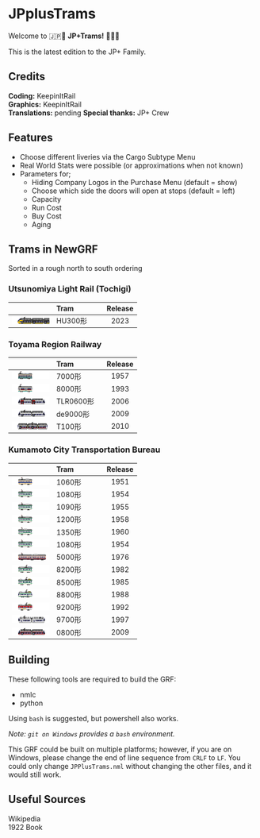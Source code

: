 # JPplusTrams

Welcome to 🇯🇵🚋 **JP+Trams!** 🚋🇯🇵

This is the latest edition to the JP+ Family. 

## Credits
**Coding:** KeepinItRail\
**Graphics:** KeepinItRail\
**Translations:** pending
**Special thanks:** JP+ Crew

## Features

* Choose different liveries via the Cargo Subtype Menu
* Real World Stats were possible (or approximations when not known)
* Parameters for;
    * Hiding Company Logos in the Purchase Menu (default = show)
    * Choose which side the doors will open at stops (default = left)
    * Capacity
    * Run Cost
    * Buy Cost
    * Aging

## Trams in NewGRF
Sorted in a rough north to south ordering

### Utsunomiya Light Rail (Tochigi)
| | Tram &nbsp; &nbsp; &nbsp; &nbsp; &nbsp; &nbsp; &nbsp; | Release |
| --- | --- | :---:|
|![HU300形](/src/trams/utsunomiya/hu300/hu300_purchase.png)| HU300形| 2023 |


### Toyama Region Railway
| | Tram &nbsp; &nbsp; &nbsp; &nbsp; &nbsp; &nbsp; &nbsp; | Release |
| --- | --- | :---:|
|![7000形](/src/trams/toyama/7000/toyama7000_purchase.png)| 7000形 | 1957 |
|![8000形](/src/trams/toyama/8000/toyama8000_purchase.png)| 8000形 | 1993 |
|![tlr0600形](/src/trams/toyama/tlr0600/tlr0600_purchase.png)| TLR0600形 | 2006 |
|![de9000形](/src/trams/toyama/de9000/de9000_purchase.png)| de9000形 | 2009 |
|![de9000形](/src/trams/toyama/t100/t100_purchase.png)| T100形 | 2010 |

<!---
### Manyosen (Toyama)
| | Tram &nbsp; &nbsp; &nbsp; &nbsp; &nbsp; &nbsp; &nbsp; | Release |
| --- | --- | :---:|
|![mlrv1000形](/src/trams/manyosen/mlrv1000/mlrv1000_purchase.png)| MLRV1000形 | 2004 |

### Echizen Railway & Fukui Railway (Fukui)
| | Tram &nbsp; &nbsp; &nbsp; &nbsp; &nbsp; &nbsp; &nbsp; | Release |
| --- | --- | :---:|
|![L形](/src/trams/fukui/l/l_purchase.png)| L形 | 2016 |
|![F1000形](/src/trams/fukui/f1000/f1000_purchase.png)| F1000形 | 2013 |


### Okayama Electric Tramway
| | Tram &nbsp; &nbsp; &nbsp; &nbsp; &nbsp; &nbsp; &nbsp; | Release |
| --- | --- | :---:|
|![9200形](/src/trams/okayama/9200/oka9200_purchase.png)| 9200形 | 2002 |

|🚧| 10形 | 1912 |
|🚧| 100形 | 1928 |
|🚧| 300形 | 1950 |
|🚧| 1000形 | 1959 |
|🚧| 2000形 | 1955 |
|🚧| 2500形 | 1952 |
|🚧| 2600形 | 1959 |
|🚧| 3500形 | 1956 |
|🚧| 3800形 | 1953 |
|🚧| 3000形 | 1953 |
|🚧| 7000形 | 1980 |
|🚧| 7100形 | 1981 |
|🚧| 7200形 | 1982 |
|🚧| 7300形 | 1983 |
|🚧| 7400形 | 1984 |
|🚧| 7500形 | 1985 |
|🚧| 7600形 | 1986 |
|🚧| 7700形 | 1987 |
|🚧| 7900形 | 1989 |
-->

### Kumamoto City Transportation Bureau
| | Tram &nbsp; &nbsp; &nbsp; &nbsp; &nbsp; &nbsp; &nbsp; | Release |
| :---: | --- | :---:|
|![1060形](/src/trams/kumamoto/1060/1060_purchase.png)| 1060形 | 1951 |
|![1080形](src/trams/kumamoto/1080/1080_purchase.png)| 1080形 | 1954 |
|![1090形](src/trams/kumamoto/1090/kuma1090_purchase.png)| 1090形 | 1955 |
|![1200形](src/trams/kumamoto/1200/kuma1200_purchase.png)| 1200形 | 1958 |
|![1350形](src/trams/kumamoto/1350/kuma1350_purchase.png)| 1350形 | 1960 |
|![1080形](src/trams/kumamoto/1080/1080_purchase.png)| 1080形 | 1954 |
|![5000形](src/trams/kumamoto/5000/5000_purchase.png)| 5000形 | 1976 |
|![8200形](src/trams/kumamoto/8200/kuma8200_purchase.png)| 8200形 | 1982 |
|![8200形](src/trams/kumamoto/8500/kuma8500_purchase.png)| 8500形 | 1985 |
|![8200形](src/trams/kumamoto/8800/kuma8800_purchase.png)| 8800形 | 1988 |
|![9200形](src/trams/kumamoto/9200/kuma9200_purchase.png)| 9200形 | 1992 |
|![9700形](src/trams/kumamoto/9700/9700_purchase.png)| 9700形 | 1997 |
|![0800形](/src/trams/kumamoto/0800/0800_purchase.png)| 0800形 | 2009 |

## Building

These following tools are required to build the GRF:

- nmlc
- python

Using `bash` is suggested, but powershell also works.

*Note: `git on Windows` provides a `bash` environment.*

This GRF could be built on multiple platforms; however, if you are on Windows, please change the end of line sequence from `CRLF` to `LF`. You could only change `JPPlusTrams.nml` without changing the other files, and it would still work.

## Useful Sources

Wikipedia\
1922 Book
